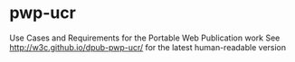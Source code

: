 # pwp-ucr
Use Cases and Requirements for the Portable Web Publication work
See http://w3c.github.io/dpub-pwp-ucr/ for the latest human-readable version
